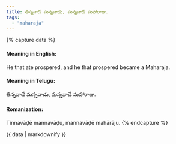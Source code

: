 ```yaml
---
title: తిన్నవాడే మన్నవాడు, మన్నవాడే మహారాజు.
tags:
  - "maharaja"
---
```


{% capture data %}
#### Meaning in English:
He that ate prospered, and he that prospered became a Maharaja.

#### Meaning in Telugu:
తిన్నవాడే మన్నవాడు, మన్నవాడే మహారాజు.

#### Romanization:
Tinnavāḍē mannavāḍu, mannavāḍē mahārāju.
{% endcapture %}

{{ data | markdownify }}

